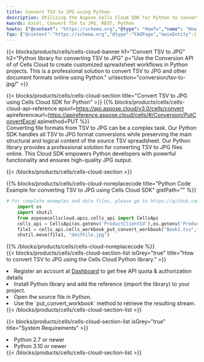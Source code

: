 ```yaml
---
title: Convert TSV to JPG using Python 
description: Utilizing the Aspose.Cells Cloud SDK for Python to convert a TSV format file to a JPG format file. 
kwords: Excel, Convert TSV to JPG, REST, Python
howto: {"@context": "https://schema.org","@type": "HowTo","name": "How to convert TSV to JPG using the Cells Cloud Python library.","description": "How to convert TSV to JPG using the Cells Cloud Python library.","image": {"@type": "ImageObject"},"url": "/python/conversion/tsv-to-jpg/","step": [{ "@type": "HowToStep","name": "How to convert TSV to JPG using the Cells Cloud Python library. step 1", "image": {"@type": "ImageObject",},"url": "/python/conversion/tsv-to-jpg/","text": "Register an account at <a href='https://dashboard.aspose.cloud/'>Dashboard</a> to get free API quota & authorization details",},{ "@type": "HowToStep","name": "How to convert TSV to JPG using the Cells Cloud Python library. step 1", "image": {"@type": "ImageObject",},"url": "/python/conversion/tsv-to-jpg/","text": "Install Python library and add the reference (import the library) to your project.",},{ "@type": "HowToStep","name": "How to convert TSV to JPG using the Cells Cloud Python library. step 1", "image": {"@type": "ImageObject",},"url": "/python/conversion/tsv-to-jpg/","text": "Open the source file in Python.",},{ "@type": "HowToStep","name": "How to convert TSV to JPG using the Cells Cloud Python library. step 1", "image": {"@type": "ImageObject",},"url": "/python/conversion/tsv-to-jpg/","text": "Use the `put_convert_workbook` method to retrieve the resulting stream.",}, ],"supply": {"@type": "HowToSupply","name": "document"},"tool": [{"@type": "HowToTool","name": "PyCharm, Visual Studio Code, Sublime, Eclipse"},{"@type": "HowToTool","name": "Aspose Cells"}],"totalTime": "PT6M"}
fqa: {"@context":"https://schema.org","@type":"FAQPage","mainEntity":[{"@type":"Question","name":"Why convert file formats in C# using REST API?","acceptedAnswer":{"@type":"Answer","text":"Documents are encoded in many ways, and some files may be incompatible with the software you use. To open and read such files, just convert them to appropriate file formats.<br/><ol><li>Install .NET SDK and add the reference (import the library) to your project.</li><li>Open the source file in C# using REST API.</li><li>Call the PutConvertWorkbookRequest() method, passing an output filename with required extension.</li><li>Get the result of conversion as a separate file.</li></ol>"}},{"@type":"Question","name":"What file formats can I convert with your C# library?","acceptedAnswer":{"@type":"Answer","text":"We support a variety of file formats for conversion using .NET library, including XLSX, Excel, xls , PDF, CSV, HTML, Markdown, XML, PNG, JPG, TIFF, Json, TXT and many more."}},{"@type":"Question","name":"What is the maximum allowed file size for conversion using this .NET library?","acceptedAnswer":{"@type":"Answer","text":"There are no file size limits for format conversions using .NET library."}}]}
---
```



{{< blocks/products/cells/cells-cloud-banner h1="Convert TSV to JPG" h2="Python library for converting TSV to JPG" p="Use the Conversion API of of Cells Cloud to create customized spreadsheet workflows in Python projects. This is a professional solution to convert TSV to JPG and other document formats online using Python." urlsection="conversion/tsv-to-jpg/" >}}

{{< blocks/products/cells/cells-cloud-section  title="Convert TSV to JPG using Cells Cloud SDK for Python" >}}
{{% blocks/products/cells/cells-cloud-api-reference  apiurl=https://api.aspose.cloud/v3.0/cells/convert  apireferenceurl=https://apireference.aspose.cloud/cells/#/Conversion/PutConvertExcel  apimethod=PUT %}}
<br/>
Converting file formats from TSV to JPG can be a complex task. Our Python SDK handles all TSV to JPG format conversions while preserving the main structural and logical content of the source TSV spreadsheet. Our Python library provides a professional solution for converting TSV to JPG files online. This Cloud SDK empowers Python developers with powerful functionality and ensures high-quality JPG output.

{{< /blocks/products/cells/cells-cloud-section >}}

{{% blocks/products/cells/cells-cloud-noreplacecode title="Python Code Example for converting TSV to JPG using Cells Cloud SDK" gistPath="" %}}
 
```python
# For complete examples and data files, please go to https://github.com/aspose-cells-cloud/aspose-cells-cloud-python/
    import os
    import shutil
    from asposecellscloud.apis.cells_api import CellsApi
    cells_api = CellsApi(os.getenv('ProductClientId'),os.getenv('ProductClientSecret'))
    file1 = cells_api.cells_workbook_put_convert_workbook("Book1.tsv",format="jpg")
    shutil.move(file1, "destFile.jpg")     
```
 
{{% /blocks/products/cells/cells-cloud-noreplacecode  %}}
<br/>
{{< blocks/products/cells/cells-cloud-section-list isGrey="true"  title="How to convert TSV to JPG using the Cells Cloud Python library." >}}
<li>Register an account at <a href="https://dashboard.aspose.cloud/">Dashboard</a> to get free API quota & authorization details</li>
<li>Install Python library and add the reference (import the library) to your project.</li>
<li>Open the source file in Python.</li>
<li>Use the `put_convert_workbook` method to retrieve the resulting stream.</li>
{{< /blocks/products/cells/cells-cloud-section-list >}}

{{< blocks/products/cells/cells-cloud-section-list isGrey="true"  title="System Requirements" >}}
<li>Python 2.7 or newer</li>
<li>Python 3.10 or newer</li>
{{< /blocks/products/cells/cells-cloud-section-list >}}
